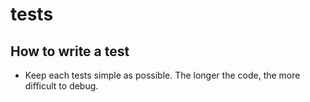 tests
====

How to write a test
----

* Keep each tests simple as possible. The longer the code, the more difficult to debug.
